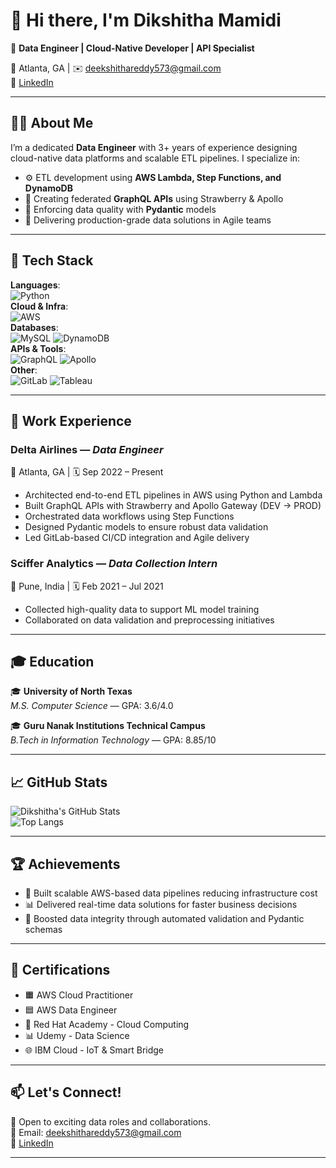 
# 👋 Hi there, I'm Dikshitha Mamidi

🚀 **Data Engineer | Cloud-Native Developer | API Specialist**

📍 Atlanta, GA | ✉️ deekshithareddy573@gmail.com  
🔗 [LinkedIn](https://www.linkedin.com/in/dikshitha-reddy-mamidi-38461b24b)

---

## 🧑‍💻 About Me

I’m a dedicated **Data Engineer** with 3+ years of experience designing cloud-native data platforms and scalable ETL pipelines. I specialize in:

- ⚙️ ETL development using **AWS Lambda, Step Functions, and DynamoDB**
- 🔌 Creating federated **GraphQL APIs** using Strawberry & Apollo
- 🧪 Enforcing data quality with **Pydantic** models
- 🚢 Delivering production-grade data solutions in Agile teams

---

## 🧰 Tech Stack

**Languages**:  
![Python](https://img.shields.io/badge/Python-3670A0?logo=python&logoColor=fff)  
**Cloud & Infra**:  
![AWS](https://img.shields.io/badge/AWS-orange?logo=amazon-aws)  
**Databases**:  
![MySQL](https://img.shields.io/badge/MySQL-00758F?logo=mysql) ![DynamoDB](https://img.shields.io/badge/DynamoDB-4053D6?logo=amazon-dynamodb)  
**APIs & Tools**:  
![GraphQL](https://img.shields.io/badge/GraphQL-E10098?logo=graphql) ![Apollo](https://img.shields.io/badge/Apollo-311C87?logo=apollo-graphql)  
**Other**:  
![GitLab](https://img.shields.io/badge/GitLab-FC6D26?logo=gitlab) ![Tableau](https://img.shields.io/badge/Tableau-E97627?logo=tableau)

---

## 💼 Work Experience

### **Delta Airlines** — *Data Engineer*  
📍 Atlanta, GA | 🗓️ Sep 2022 – Present  
- Architected end-to-end ETL pipelines in AWS using Python and Lambda  
- Built GraphQL APIs with Strawberry and Apollo Gateway (DEV → PROD)  
- Orchestrated data workflows using Step Functions  
- Designed Pydantic models to ensure robust data validation  
- Led GitLab-based CI/CD integration and Agile delivery  

### **Sciffer Analytics** — *Data Collection Intern*  
📍 Pune, India | 🗓️ Feb 2021 – Jul 2021  
- Collected high-quality data to support ML model training  
- Collaborated on data validation and preprocessing initiatives

---

## 🎓 Education

🎓 **University of North Texas**  
*M.S. Computer Science* — GPA: 3.6/4.0

🎓 **Guru Nanak Institutions Technical Campus**  
*B.Tech in Information Technology* — GPA: 8.85/10

---

## 📈 GitHub Stats

![Dikshitha's GitHub Stats](https://github-readme-stats.vercel.app/api?username=dikshithamamidi&show_icons=true&theme=default)  
![Top Langs](https://github-readme-stats.vercel.app/api/top-langs/?username=dikshithamamidi&layout=compact)

---

## 🏆 Achievements

- 🧱 Built scalable AWS-based data pipelines reducing infrastructure cost  
- 📊 Delivered real-time data solutions for faster business decisions  
- 🧪 Boosted data integrity through automated validation and Pydantic schemas

---

## 📜 Certifications

- 🟧 AWS Cloud Practitioner  
- 🟦 AWS Data Engineer  
- 🔧 Red Hat Academy - Cloud Computing  
- 📊 Udemy - Data Science  
- 🌐 IBM Cloud - IoT & Smart Bridge

---

## 📫 Let's Connect!

💼 Open to exciting data roles and collaborations.  
📧 Email: deekshithareddy573@gmail.com  
🔗 [LinkedIn](https://www.linkedin.com/in/dikshitha-reddy-mamidi-38461b24b)

---

